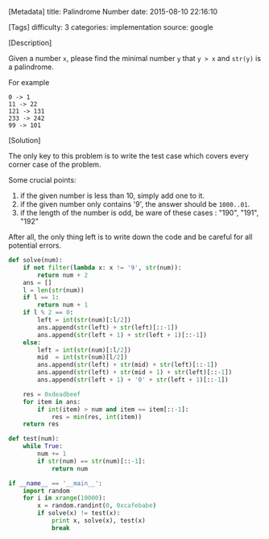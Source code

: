 [Metadata]
title: Palindrome Number
date: 2015-08-10 22:16:10

[Tags]
difficulty: 3
categories: implementation
source: google

[Description]

Given a number `x`, please find the minimal number `y` that `y > x` and `str(y)` is a palindrome.

For example

```
0 -> 1
11 -> 22
121 -> 131
233 -> 242
99 -> 101
```

[Solution]

The only key to this problem is to write the test case which covers every corner case of the problem.

Some crucial points:

1. if the given number is less than 10, simply add one to it.
2. if the given number only contains '9', the answer should be `1000..01`.
3. if the length of the number is odd, be ware of these cases : "190", "191", "192"

After all, the only thing left is to write down the code and be careful for all potential errors.

```python
def solve(num):
    if not filter(lambda x: x != '9', str(num)):
        return num + 2
    ans = []
    l = len(str(num))
    if l == 1:
        return num + 1
    if l % 2 == 0:
        left = int(str(num)[:l/2])
        ans.append(str(left) + str(left)[::-1])
        ans.append(str(left + 1) + str(left + 1)[::-1])
    else:
        left = int(str(num)[:l/2])
        mid  = int(str(num)[l/2])
        ans.append(str(left) + str(mid) + str(left)[::-1])
        ans.append(str(left) + str(mid + 1) + str(left)[::-1])
        ans.append(str(left + 1) + '0' + str(left + 1)[::-1])

    res = 0xdeadbeef
    for item in ans:
        if int(item) > num and item == item[::-1]:
            res = min(res, int(item))
    return res

def test(num):
    while True:
        num += 1
        if str(num) == str(num)[::-1]:
            return num

if __name__ == '__main__':
    import random
    for i in xrange(10000):
        x = random.randint(0, 0xcafebabe)
        if solve(x) != test(x):
            print x, solve(x), test(x)
            break
```
